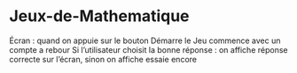 # Jeux-de-Mathematique  
Écran : quand on appuie sur le bouton Démarre le Jeu commence avec un compte a rebour
Si l’utilisateur choisit la bonne réponse : on affiche réponse correcte sur l’écran, sinon on affiche essaie encore

